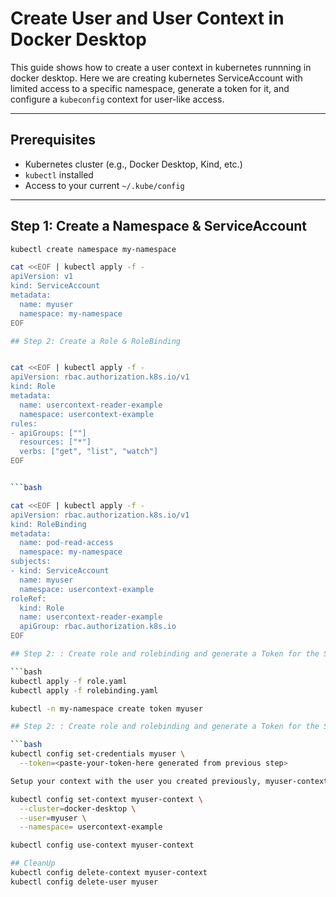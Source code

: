 # Create User and User Context in Docker Desktop

This guide shows how to create a user context in kubernetes runnning in docker desktop. Here we are creating kubernetes ServiceAccount with limited access to a specific namespace, generate a token for it, and configure a `kubeconfig` context for user-like access.

---

## Prerequisites

- Kubernetes cluster (e.g., Docker Desktop, Kind, etc.)
- `kubectl` installed
- Access to your current `~/.kube/config`

---

## Step 1: Create a Namespace & ServiceAccount

```bash
kubectl create namespace my-namespace

cat <<EOF | kubectl apply -f -
apiVersion: v1
kind: ServiceAccount
metadata:
  name: myuser
  namespace: my-namespace
EOF

## Step 2: Create a Role & RoleBinding


cat <<EOF | kubectl apply -f -
apiVersion: rbac.authorization.k8s.io/v1
kind: Role
metadata:
  name: usercontext-reader-example
  namespace: usercontext-example
rules:
- apiGroups: [""]
  resources: ["*"]
  verbs: ["get", "list", "watch"]
EOF


```bash

cat <<EOF | kubectl apply -f -
apiVersion: rbac.authorization.k8s.io/v1
kind: RoleBinding
metadata:
  name: pod-read-access
  namespace: my-namespace
subjects:
- kind: ServiceAccount
  name: myuser
  namespace: usercontext-example
roleRef:
  kind: Role
  name: usercontext-reader-example
  apiGroup: rbac.authorization.k8s.io
EOF

## Step 2: : Create role and rolebinding and generate a Token for the ServiceAccount

```bash
kubectl apply -f role.yaml
kubectl apply -f rolebinding.yaml

kubectl -n my-namespace create token myuser

## Step 2: : Create role and rolebinding and generate a Token for the ServiceAccount

```bash
kubectl config set-credentials myuser \
  --token=<paste-your-token-here generated from previous step>

Setup your context with the user you created previously, myuser-context name can be anything. 

kubectl config set-context myuser-context \
  --cluster=docker-desktop \
  --user=myuser \
  --namespace= usercontext-example

kubectl config use-context myuser-context

## CleanUp
kubectl config delete-context myuser-context
kubectl config delete-user myuser

